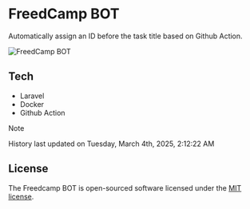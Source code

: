 # FreedCamp BOT

Automatically assign an ID before the task title based on Github Action.

![FreedCamp BOT](https://repository-images.githubusercontent.com/737932867/7d34798b-2680-471c-b089-a78a718d3d6a)

## Tech

- Laravel
- Docker
- Github Action

> [!NOTE]  
> History last updated on Tuesday, March 4th, 2025, 2:12:22 AM

## License

The Freedcamp BOT is open-sourced software licensed under the [MIT license](https://opensource.org/licenses/MIT).

